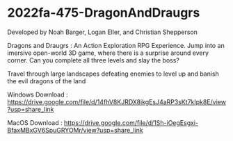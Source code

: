 # 2022fa-475-DragonAndDraugrs

Developed by Noah Barger, Logan Eller, and Christian Shepperson

Dragons and Draugrs : An Action Exploration RPG Experience. Jump into an imersive open-world 3D game, where there is a surprise around every corner. Can you complete all three levels and slay the boss? 

Travel through large landscapes defeating enemies to level up and banish the evil dragons of the land

Windows Download : https://drive.google.com/file/d/14fhV8KJRDX8ikgEsJ4aRP3sKt7kIpk8E/view?usp=share_link

MacOS Download : https://drive.google.com/file/d/1Sh-iOegEsgxi-BfaxMBxGV6SpuGRYOMr/view?usp=share_link
